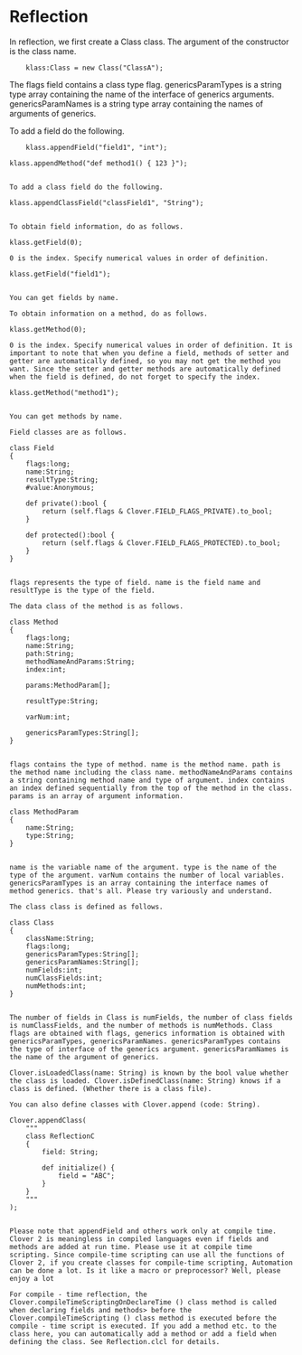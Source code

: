 # Reflection


In reflection, we first create a Class class. The argument of the constructor is the class name.

```
    klass:Class = new Class("ClassA");
```

The flags field contains a class type flag. genericsParamTypes is a string type array containing the name of the interface of generics arguments. genericsParamNames is a string type array containing the names of arguments of generics.

To add a field do the following.
```
    klass.appendField("field1", "int");
```
    klass.appendMethod("def method1() { 123 }");
```

To add a class field do the following.

```
    klass.appendClassField("classField1", "String");
```

To obtain field information, do as follows.
```
    klass.getField(0);
```
0 is the index. Specify numerical values in order of definition. 

```
    klass.getField("field1");
```

You can get fields by name.

To obtain information on a method, do as follows.
```
    klass.getMethod(0);
```
0 is the index. Specify numerical values ​​in order of definition. It is important to note that when you define a field, methods of setter and getter are automatically defined, so you may not get the method you want. Since the setter and getter methods are automatically defined when the field is defined, do not forget to specify the index.

```
    klass.getMethod("method1");
```

You can get methods by name.

Field classes are as follows.

```
    class Field
    {
        flags:long;
        name:String;
        resultType:String;
        #value:Anonymous;

        def private():bool {
            return (self.flags & Clover.FIELD_FLAGS_PRIVATE).to_bool;
        }

        def protected():bool {
            return (self.flags & Clover.FIELD_FLAGS_PROTECTED).to_bool;
        }
    }
```

flags represents the type of field. name is the field name and resultType is the type of the field. 

The data class of the method is as follows.
```
    class Method
    {
        flags:long;
        name:String;
        path:String;
        methodNameAndParams:String;
        index:int;

        params:MethodParam[];

        resultType:String;

        varNum:int;

        genericsParamTypes:String[];
    }
```

flags contains the type of method. name is the method name. path is the method name including the class name. methodNameAndParams contains a string containing method name and type of argument. index contains an index defined sequentially from the top of the method in the class. params is an array of argument information.
```
    class MethodParam
    {
        name:String;
        type:String;
    }
```

name is the variable name of the argument. type is the name of the type of the argument. varNum contains the number of local variables. genericsParamTypes is an array containing the interface names of method generics. that's all. Please try variously and understand.

The class class is defined as follows.

```
    class Class
    {
        className:String;
        flags:long;
        genericsParamTypes:String[];
        genericsParamNames:String[];
        numFields:int;
        numClassFields:int;
        numMethods:int;
    }
```

The number of fields in Class is numFields, the number of class fields is numClassFields, and the number of methods is numMethods. Class flags are obtained with flags, generics information is obtained with genericsParamTypes, genericsParamNames. genericsParamTypes contains the type of interface of the generics argument. genericsParamNames is the name of the argument of generics.

Clover.isLoadedClass(name: String) is known by the bool value whether the class is loaded. Clover.isDefinedClass(name: String) knows if a class is defined. (Whether there is a class file).

You can also define classes with Clover.append (code: String).
```
    Clover.appendClass(
        """
        class ReflectionC
        {
            field: String;

            def initialize() {
                field = "ABC";
            }
        }
        """
    );
```

Please note that appendField and others work only at compile time. Clover 2 is meaningless in compiled languages even if fields and methods are added at run time. Please use it at compile time scripting. Since compile-time scripting can use all the functions of Clover 2, if you create classes for compile-time scripting, Automation can be done a lot. Is it like a macro or preprocessor? Well, please enjoy a lot

For compile - time reflection, the Clover.compileTimeScriptingOnDeclareTime () class method is called when declaring fields and methods> before the Clover.compileTimeScripting () class method is executed before the compile - time script is executed. If you add a method etc. to the class here, you can automatically add a method or add a field when defining the class. See Reflection.clcl for details.

